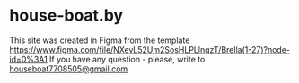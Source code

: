 # house-boat.by

This site was created in Figma from the template https://www.figma.com/file/NXevL52Um2SosHLPLlnqzT/Brella(1-27)?node-id=0%3A1
If you have any question - please, write to houseboat7708505@gmail.com
